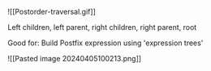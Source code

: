 ![[Postorder-traversal.gif]]

Left children, left parent, right children, right parent, root

Good for: Build Postfix expression using 'expression trees'

![[Pasted image 20240405100213.png]]